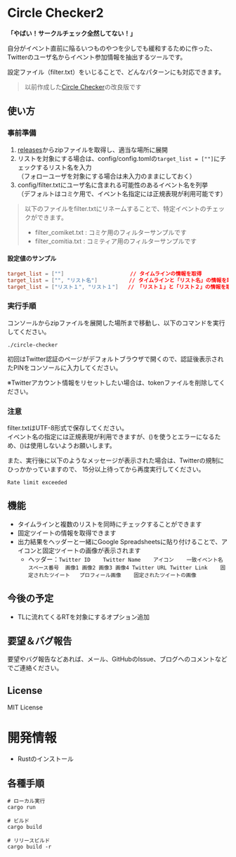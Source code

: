 # Circle Checker2

**「やばい！サークルチェック全然してない！」**

自分がイベント直前に陥るいつものやつを少しでも緩和するために作った、
Twitterのユーザ名からイベント参加情報を抽出するツールです。

設定ファイル（filter.txt）をいじることで、どんなパターンにも対応できます。

> 以前作成した[Circle Checker](https://github.com/seriwb/circle-checker)の改良版です


## 使い方

### 事前準備

1. [releases](https://github.com/seriwb/circle-checker2/releases/latest)からzipファイルを取得し、適当な場所に展開
2. リストを対象にする場合は、config/config.tomlの`target_list = [""]`にチェックするリスト名を入力  
（フォローユーザを対象にする場合は未入力のままにしておく）
3. config/filter.txtにユーザ名に含まれる可能性のあるイベント名を列挙  
（デフォルトはコミケ用で、イベント名指定には正規表現が利用可能です） 
> 以下のファイルをfilter.txtにリネームすることで、特定イベントのチェックができます。
> - filter_comiket.txt : コミケ用のフィルターサンプルです
> - filter_comitia.txt : コミティア用のフィルターサンプルです

#### 設定値のサンプル

```toml
target_list = [""]                     // タイムラインの情報を取得
target_list = ["", "リスト名"]          // タイムラインと「リスト名」の情報を取得
target_list = ["リスト１", "リスト１"]   // 「リスト１」と「リスト２」の情報を取得
```


### 実行手順

コンソールからzipファイルを展開した場所まで移動し、以下のコマンドを実行してください。

```
./circle-checker
```

初回はTwitter認証のページがデフォルトブラウザで開くので、認証後表示されたPINをコンソールに入力してください。

※Twitterアカウント情報をリセットしたい場合は、tokenファイルを削除してください。


### 注意

filter.txtはUTF-8形式で保存してください。  
イベント名の指定には正規表現が利用できますが、()を使うとエラーになるため、()は使用しないようお願いします。

また、実行後に以下のようなメッセージが表示された場合は、Twitterの規制にひっかかっていますので、
15分以上待ってから再度実行してください。

```
Rate limit exceeded
```


## 機能

- タイムラインと複数のリストを同時にチェックすることができます
- 固定ツイートの情報を取得できます
- 出力結果をヘッダーと一緒にGoogle Spreadsheetsに貼り付けることで、アイコンと固定ツイートの画像が表示されます
  - ヘッダー：`Twitter ID	Twitter Name	アイコン	一致イベント名	スペース番号	画像1	画像2	画像3	画像4	Twitter URL	Twitter Link	固定されたツイート	プロフィール画像	固定されたツイートの画像`



## 今後の予定

- TLに流れてくるRTを対象にするオプション追加


## 要望＆バグ報告

要望やバグ報告などあれば、メール、GitHubのIssue、ブログへのコメントなどでご連絡ください。


## License

MIT License



# 開発情報

- Rustのインストール

## 各種手順

```
# ローカル実行
cargo run

# ビルド
cargo build

# リリースビルド
cargo build -r
```
